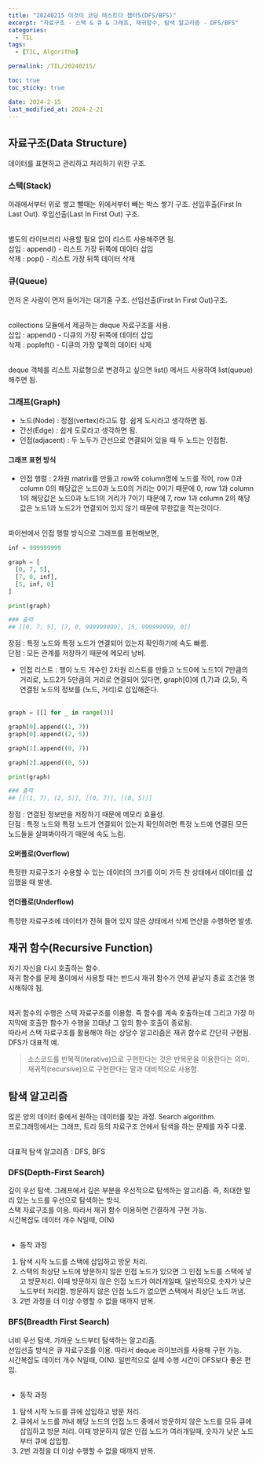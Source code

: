 ```yaml
---
title: "20240215 이것이 코딩 테스트다 챕터5(DFS/BFS)"
excerpt: "자료구조 - 스택 & 큐 & 그래프, 재귀함수, 탐색 알고리즘 - DFS/BFS"
categories:
  - TIL
tags:
  - [TIL, Algorithm]

permalink: /TIL/20240215/

toc: true
toc_sticky: true

date: 2024-2-15
last_modified_at: 2024-2-21
---
```


## 자료구조(Data Structure)
데이터를 표현하고 관리하고 처리하기 위한 구조.

### 스택(Stack)
아래에서부터 위로 쌓고 뺄때는 위에서부터 빼는 박스 쌓기 구조. 선입후출(First In Last Out). 후입선출(Last In First Out) 구조.<br><br>

별도의 라이브러리 사용할 필요 없이 리스트 사용해주면 됨.<br>
삽입 : append() - 리스트 가장 뒤쪽에 데이터 삽입 <br>
삭제 : pop() - 리스트 가장 뒤쪽 데이터 삭제 <br>

### 큐(Queue)
먼저 온 사람이 먼저 들어가는 대기줄 구조. 선입선출(First In First Out)구조.<br><br>

collections 모듈에서 제공하는 deque 자료구조를 사용.<br>
삽입 : append() - 디큐의 가장 뒤쪽에 데이터 삽입 <br>
삭제 : popleft() - 디큐의 가장 앞쪽의 데이터 삭제 <br><br>

deque 객체를 리스트 자료형으로 변경하고 싶으면 list() 메서드 사용하여 list(queue)해주면 됨.

### 그래프(Graph)
- 노드(Node) : 정점(vertex)라고도 함. 쉽게 도시라고 생각하면 됨.
- 간선(Edge) : 쉽게 도로라고 생각하면 됨.
- 인접(adjacent) : 두 노두가 간선으로 연결되어 있을 때 두 노드는 인접함.

#### 그래프 표현 방식
- 인접 행렬
  : 2차원 matrix를 만들고 row와 column명에 노드를 적어, row 0과 column 0의 해당값은 노드0과 노드0의 거리는 0이기 때문에 0, row 1과 column 1의 해당값은 노드0과 노드1의 거리가 7이기 때문에 7, row 1과 column 2의 해당값은 노드1과 노드2가 연결되어 있지 않기 때문에 무한값을 적는것이다.<br><br>

파이썬에서 인접 행렬 방식으로 그래프를 표현해보면, 

```python
inf = 999999999

graph = [
  [0, 7, 5],
  [7, 0, inf],
  [5, inf, 0]
]

print(graph)

### 출력
## [[0, 7, 5], [7, 0, 999999999], [5, 999999999, 0]]
```

장점 : 특정 노드와 특정 노드가 연결되어 있는지 확인하기에 속도 빠름.<br>
단점 : 모든 관계를 저장하기 때문에 메모리 낭비.

- 인접 리스트
  : 행이 노드 개수인 2차원 리스트를 만들고 노드0에 노드1이 7만큼의 거리로, 노드2가 5만큼의 거리로 연결되어 있다면, graph[0]에 (1,7)과 (2,5), 즉 연결된 노드의 정보를 (노드, 거리)로 삽입해준다.<br><br>

```python
graph = [[] for _ in range(3)]

graph[0].append((1, 7))
graph[0].append((2, 5))

graph[1].append((0, 7))

graph[2].append((0, 5))

print(graph)

### 출력
## [[(1, 7), (2, 5)], [(0, 7)], [(0, 5)]]
```

장점 : 연결된 정보만을 저장하기 때문에 메모리 효율성.<br>
단점 : 특정 노드와 특정 노드가 연결되어 있는지 확인하려면 특정 노드에 연결된 모든 노드들을 살펴봐야하기 때문에 속도 느림.

#### 오버플로(Overflow)
특정한 자료구조가 수용할 수 있는 데이터의 크기를 이미 가득 찬 상태에서 데이터를 삽입했을 때 발생.

#### 언더플로(Underflow)
특정한 자료구조에 데이터가 전혀 들어 있지 않은 상태에서 삭제 연산을 수행하면 발생.
<br>


## 재귀 함수(Recursive Function)
자기 자신을 다시 호출하는 함수.<br>
재귀 함수를 문제 풀이에서 사용할 때는 반드시 재귀 함수가 언제 끝날지 종료 조건을 명시해줘야 됨.<br><br>

재귀 함수의 수행은 스택 자료구조를 이용함. 즉 함수를 계속 호출하는데 그리고 가장 마지막에 호출한 함수가 수행을 끄태냥 그 앞의 함수 호출이 종료됨.<br>
따라서 스택 자료구조를 활용해야 하는 상당수 알고리즘은 재귀 함수로 간단히 구현됨. DFS가 대표적 예.<br>

> 소스코드를 반복적(iterative)으로 구현한다는 것은 반복문을 이용한다는 의미. 재귀적(recursive)으로 구현한다는 말과 대비적으로 사용함.


## 탐색 알고리즘
많은 양의 데이터 중에서 원하는 데이터를 찾는 과정. Search algorithm.<br>
프로그래밍에서는 그래프, 트리 등의 자료구조 안에서 탐색을 하는 문제를 자주 다룸.<br><br>

대표적 탐색 알고리즘 : DFS, BFS

### DFS(Depth-First Search)
깊이 우선 탐색. 그래프에서 깊은 부분을 우선적으로 탐색하는 알고리즘. 즉, 최대한 멀리 있는 노드를 우선으로 탐색하는 방식.<br>
스택 자료구조를 이용. 따라서 재귀 함수 이용하면 간결하게 구현 가능.<br>
시간복잡도 데이터 개수 N일때, O(N)<br><br>

* 동작 과정
1. 탐색 시작 노드를 스택에 삽입하고 방문 처리.
2. 스택의 최상단 노드에 방문하지 않은 인접 노드가 있으면 그 인접 노드를 스택에 넣고 방문처리. 이때 방문하지 않은 인접 노드가 여러개일때, 일반적으로 숫자가 낮은 노드부터 처리함. 방문하지 않은 인접 노드가 없으면 스택에서 최상단 노드 꺼냄.
3. 2번 과정을 더 이상 수행할 수 없을 때까지 반복.

### BFS(Breadth First Search)
너비 우선 탐색. 가까운 노드부터 탐색하는 알고리즘. <br>
선입선출 방식은 큐 자료구조를 이용. 따라서 deque 라이브러를 사용해 구현 가능.<br>
시간복잡도 데이터 개수 N일때, O(N). 일반적으로 실제 수행 시간이 DFS보다 좋은 편임.<br><br>

* 동작 과정
1. 탐색 시작 노드를 큐에 삽입하고 방문 처리.
2. 큐에서 노드를 꺼내 해당 노드의 인접 노드 중에서 방문하지 않은 노드를 모듀 큐에 삽입하고 방문 처리. 이때 방문하지 않은 인접 노드가 여러개일때, 숫자가 낮은 노드부터 큐에 삽입함.
3. 2번 과정을 더 이상 수행할 수 없을 때까지 반복.
